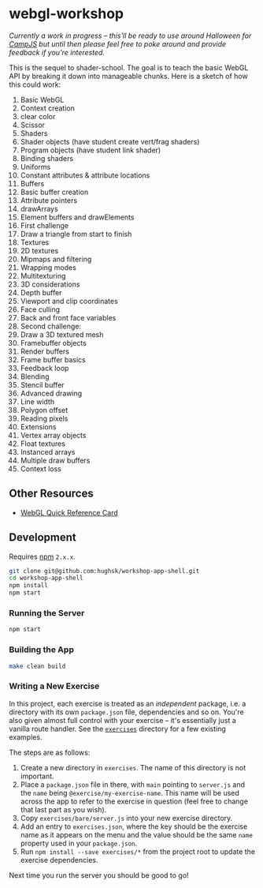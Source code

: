 webgl-workshop
==============

*Currently a work in progress – this'll be ready to use around Halloween for
[CampJS](http://campjs.com) but until then please feel free to poke around and
provide feedback if you're interested.*

This is the sequel to shader-school.  The goal is to teach the basic WebGL API by breaking it down into manageable chunks.  Here is a sketch of how this could work:

1. Basic WebGL
  1.  Context creation
  1.  clear color
  1.  Scissor
1.  Shaders
  1.  Shader objects (have student create vert/frag shaders)
  1.  Program objects (have student link shader)
  1.  Binding shaders
  1.  Uniforms
  1.  Constant attributes & attribute locations
1.  Buffers
  1.  Basic buffer creation
  1.  Attribute pointers
  1.  drawArrays
  1.  Element buffers and drawElements
1. First challenge
  1. Draw a triangle from start to finish
1.  Textures
  1. 2D textures
  1. Mipmaps and filtering
  1. Wrapping modes
  1. Multitexturing
1.  3D considerations
  1. Depth buffer
  1. Viewport and clip coordinates
  1. Face culling
  1. Back and front face variables
1. Second challenge:
  1. Draw a 3D textured mesh
1.  Framebuffer objects
  1. Render buffers
  1. Frame buffer basics
  1. Feedback loop
1. Blending
1. Stencil buffer
1.  Advanced drawing
  1.  Line width
  1.  Polygon offset
  1.  Reading pixels
1.  Extensions
  1. Vertex array objects
  1. Float textures
  1. Instanced arrays
  1. Multiple draw buffers
  1. Context loss

## Other Resources

* [WebGL Quick Reference Card](https://www.khronos.org/files/webgl/webgl-reference-card-1_0.pdf)

## Development

Requires [npm](http://npmjs.org/) `2.x.x`.

``` bash
git clone git@github.com:hughsk/workshop-app-shell.git
cd workshop-app-shell
npm install
npm start
```

### Running the Server

``` bash
npm start
```

### Building the App

``` bash
make clean build
```

### Writing a New Exercise

In this project, each exercise is treated as an *independent* package, i.e. a
directory with its own `package.json` file, dependencies and so on. You're also
given almost full control with your exercise – it's essentially just a vanilla
route handler. See the [`exercises`](exercises) directory for a few existing
examples.

The steps are as follows:

1. Create a new directory in `exercises`. The name of this directory is not
   important.
1. Place a `package.json` file in there, with `main` pointing to `server.js` and
   the `name` being `@exercise/my-exercise-name`. This name will be used across
   the app to refer to the exercise in question (feel free to change that last
   part as you wish).
1. Copy `exercises/bare/server.js` into your new exercise directory.
1. Add an entry to `exercises.json`, where the key should be the exercise name
   as it appears on the menu and the value should be the same `name` property
   used in your `package.json`.
1. Run `npm install --save exercises/*` from the project root to update the
   exercise dependencies.

Next time you run the server you should be good to go!
